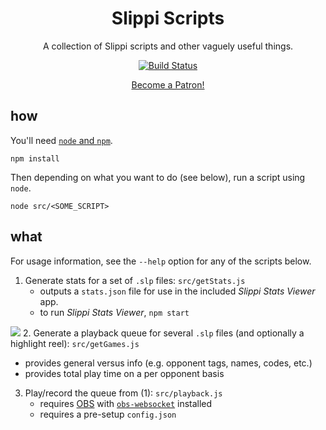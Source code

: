 <h1 align="center">Slippi Scripts</h1>

<div align="center">

A collection of Slippi scripts and other vaguely useful things.

[![Build Status](https://travis-ci.com/IvantheTricourne/slippi-scripts.svg?branch=master)](https://travis-ci.com/IvantheTricourne/slippi-scripts)

<a href="https://www.patreon.com/bePatron?u=15456361" data-patreon-widget-type="become-patron-button">Become a Patron!</a><script async src="https://c6.patreon.com/becomePatronButton.bundle.js"></script>
</div>

## how

You'll need [`node` and `npm`](https://nodejs.org/en/download/).

`npm install`

Then depending on what you want to do (see below), run a script using `node`.

`node src/<SOME_SCRIPT>`

## what

For usage information, see the `--help` option for any of the scripts below.

1. Generate stats for a set of `.slp` files: `src/getStats.js`
   * outputs a `stats.json` file for use in the included _Slippi Stats Viewer_ app.
   * to run _Slippi Stats Viewer_, `npm start`

![](demo/demo.gif)
2. Generate a playback queue for several `.slp` files (and optionally a highlight reel): `src/getGames.js`
   * provides general versus info (e.g. opponent tags, names, codes, etc.)
   * provides total play time on a per opponent basis
3. Play/record the queue from (1): `src/playback.js`
   * requires [OBS](https://obsproject.com/) with [`obs-websocket`](https://obsproject.com/forum/resources/obs-websocket-remote-control-obs-studio-from-websockets.466/) installed
   * requires a pre-setup `config.json`
